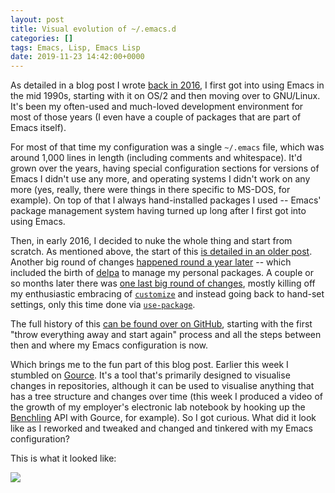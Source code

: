 ```yaml
---
layout: post
title: Visual evolution of ~/.emacs.d
categories: []
tags: Emacs, Lisp, Emacs Lisp
date: 2019-11-23 14:42:00+0000
---
```


As detailed in a blog post I wrote [back in
2016](/2016/05/26/starting_fresh_with_gnu_emacs.html), I first got into
using Emacs in the mid 1990s, starting with it on OS/2 and then moving over
to GNU/Linux. It's been my often-used and much-loved development environment
for most of those years (I even have a couple of packages that are part of
Emacs itself).

For most of that time my configuration was a single `~/.emacs` file, which
was around 1,000 lines in length (including comments and whitespace). It'd
grown over the years, having special configuration sections for versions of
Emacs I didn't use any more, and operating systems I didn't work on any more
(yes, really, there were things in there specific to MS-DOS, for example).
On top of that I always hand-installed packages I used -- Emacs' package
management system having turned up long after I first got into using Emacs.

Then, in early 2016, I decided to nuke the whole thing and start from
scratch. As mentioned above, the start of this [is detailed in an older
post](/2016/05/26/starting_fresh_with_gnu_emacs.html). Another big round of
changes [happened round a year
later](/2017/04/01/another_revamp_of_my_emacs_config.html) -- which included
the birth of [delpa](http://blog.davep.org/delpa/) to manage my personal
packages. A couple or so months later there was [one last big round of
changes](/2017/07/13/more_revamping_of_my_emacs_config.html), mostly killing
off my enthusiastic embracing of
[`customize`](https://www.gnu.org/software/emacs/manual/html_node/emacs/Easy-Customization.html#Easy-Customization)
and instead going back to hand-set settings, only this time done via
[`use-package`](https://github.com/jwiegley/use-package).

The full history of this [can be found over on
GitHub](https://github.com/davep/.emacs.d), starting with the first "throw
everything away and start again" process and all the steps between then and
where my Emacs configuration is now.

Which brings me to the fun part of this blog post. Earlier this week I
stumbled on [Gource](https://gource.io/). It's a tool that's primarily
designed to visualise changes in repositories, although it can be used to
visualise anything that has a tree structure and changes over time (this
week I produced a video of the growth of my employer's electronic lab
notebook by hooking up the [Benchling](https://www.benchling.com/) API with
Gource, for example). So I got curious. What did it look like as I reworked
and tweaked and changed and tinkered with my Emacs configuration?

This is what it looked like:

[![](https://img.youtube.com/vi/bH4G80aZgsM/0.jpg)](https://www.youtube.com/watch?v=bH4G80aZgsM)

[//]: # (2019-11-23-visual-evolution-of-emacs-config.md ends here)

